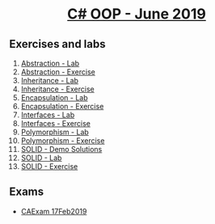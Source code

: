 # <a href="https://softuni.bg/trainings/2349/csharp-oop-june-2019"><p align="center"> C# OOP - June 2019<p>
</a>



## Exercises and labs
1. <a href="https://github.com/PhilShishov/Software-University/tree/master/C%23OOP/Homeworks/01.Abstraction_Lab" > Abstraction - Lab</a> 
2. <a href="https://github.com/PhilShishov/Software-University/tree/master/C%23OOP/Homeworks/01.Abstraction_Exercise" > Abstraction - Exercise</a> 
3. <a href="https://github.com/PhilShishov/Software-University/tree/master/C%23OOP/Homeworks/02.Inheritance_Lab" > Inheritance - Lab</a> 
4. <a href="https://github.com/PhilShishov/Software-University/tree/master/C%23OOP/Homeworks/02.Inheritance_Exercise" > Inheritance - Exercise</a> 
5. <a href="https://github.com/PhilShishov/Software-University/tree/master/C%23OOP/Homeworks/03.Encapsulation_Lab" > Encapsulation - Lab</a> 
6. <a href="https://github.com/PhilShishov/Software-University/tree/master/C%23OOP/Homeworks/03.Encapsulation_Exercise" > Encapsulation - Exercise</a> 
7. <a href="https://github.com/PhilShishov/Software-University/tree/master/C%23OOP/Homeworks/04.Interfaces_Lab" > Interfaces - Lab</a> 
8. <a href="https://github.com/PhilShishov/Software-University/tree/master/C%23OOP/Homeworks/04.Interfaces_Exercise" > Interfaces - Exercise</a> 
9. <a href="https://github.com/PhilShishov/Software-University/tree/master/C%23OOP/Homeworks/05.Polymorphism_Lab" > Polymorphism - Lab</a> 
10. <a href="https://github.com/PhilShishov/Software-University/tree/master/C%23OOP/Homeworks/05.Polymorphism_Exercise" > Polymorphism - Exercise</a> 
11. <a href="https://github.com/PhilShishov/Software-University/tree/master/C%23OOP/Homeworks/06.SOLID_Demo_Solutions" > SOLID - Demo Solutions</a> 
12. <a href="https://github.com/PhilShishov/Software-University/tree/master/C%23OOP/Homeworks/06.SOLID_Lab" > SOLID - Lab</a> 
13. <a href="https://github.com/PhilShishov/Software-University/tree/master/C%23OOP/Homeworks/06.SOLID_Exercise" > SOLID - Exercise</a> 
## Exams
- <a href="https://github.com/PhilShishov/Software-University/tree/master/C%23Advanced/Exams/CAExam_17Feb2019" > CAExam 17Feb2019</a>
